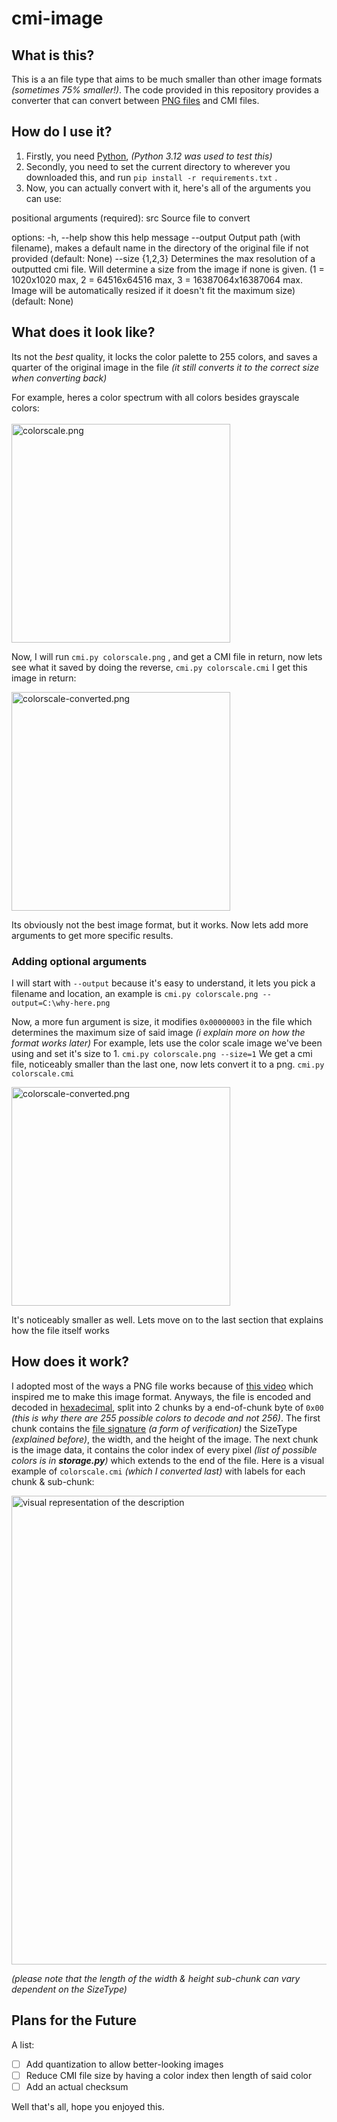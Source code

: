 # cmi-image

## What is this?
This is a an file type that aims to be much smaller than other image formats *(sometimes 75% smaller!)*. The code provided in this repository provides a converter that can convert between [PNG files](https://en.wikipedia.org/wiki/PNG) and CMI files.

## How do I use it?
1. Firstly, you need [Python](https://www.python.org/downloads/), *(Python 3.12 was used to test this)*
2. Secondly, you need to set the current directory to wherever you downloaded this, and run
`pip install -r requirements.txt`
.
4. Now, you can actually convert with it, here's all of the arguments you can use:

positional arguments (required):
	  src              Source file to convert

options:
	  -h, --help       show this help message
	  --output Output path (with filename), makes a default name in the directory of the original file if not
	                   provided (default: None)
	  --size {1,2,3}     Determines the max resolution of a outputted cmi file. Will determine a size from the image if none
	                   is given. (1 = 1020x1020 max, 2 = 64516x64516 max, 3 = 16387064x16387064 max. Image will be
	                   automatically resized if it doesn't fit the maximum size) (default: None)

## What does it look like?
Its not the *best* quality, it locks the color palette to 255 colors, and saves a quarter of the original image in the file *(it still converts it to the correct size when converting back)*

For example, heres a color spectrum with all colors besides grayscale colors:
<br><br><img src="https://i.postimg.cc/wjyW5sG4/colorscale.png" alt="colorscale.png" width="350"> 

Now, I will run 
`cmi.py colorscale.png`
, and get a CMI file in return, now lets see what it saved by doing the reverse, `cmi.py colorscale.cmi`
I get this image in return:

<img src="https://i.postimg.cc/Jz59HXHw/rainbowres-converted.png" alt="colorscale-converted.png" width="350"> 

Its obviously not the best image format, but it works. Now lets add more arguments to get more specific results.

### Adding optional arguments
I will start with `--output` because it's easy to understand, it lets you pick a filename and location, an example is `cmi.py colorscale.png --output=C:\why-here.png`

Now, a more fun argument is size, it modifies `0x00000003` in the file which determines the maximum size of said image *(i explain more on how the format works later)* For example, lets use the color scale image we've been using and set it's size to 1.
`cmi.py colorscale.png --size=1`
We get a cmi file, noticeably smaller than the last one, now lets convert it to a png.
`cmi.py colorscale.cmi`

<img src="https://i.postimg.cc/wxPVFBY1/rainbowres-converted.png" alt="colorscale-converted.png" width="350"> 

It's noticeably smaller as well. Lets move on to the last section that explains how the file itself works

## How does it work?
I adopted most of the ways a PNG file works because of [this video](https://www.youtube.com/watch?v=-Rdo8KAHgoE) which inspired me to make this image format. Anyways, the file is encoded and decoded in [hexadecimal](https://en.wikipedia.org/wiki/Hexadecimal), split into 2 chunks by a end-of-chunk byte of `0x00` *(this is why there are 255 possible colors to decode and not 256)*. The first chunk contains the [file signature](https://en.wikipedia.org/wiki/File_signature) *(a form of verification)* the SizeType *(explained before)*, the width, and the height of the image. The next chunk is the image data, it contains the color index of every pixel *(list of possible colors is in **storage.py**)* which extends to the end of the file. 
Here is a visual example of `colorscale.cmi` *(which I converted last)* with labels for each chunk & sub-chunk:

<img src="https://i.postimg.cc/FRXM7K6f/Untitled.png" alt="visual representation of the description" width="750"> 

*(please note that the length of the width & height sub-chunk can vary dependent on the SizeType)*

## Plans for the Future
A list:

 - [ ] Add quantization to allow better-looking images
 - [ ] Reduce CMI file size by having a color index then length of said color
 - [ ] Add an actual checksum

Well that's all, hope you enjoyed this.
